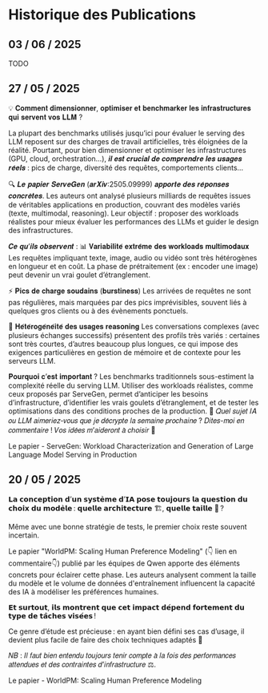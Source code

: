 # Historique des Publications


## 03 / 06 / 2025
TODO

## 27 / 05 / 2025

💡 𝐂𝐨𝐦𝐦𝐞𝐧𝐭 𝐝𝐢𝐦𝐞𝐧𝐬𝐢𝐨𝐧𝐧𝐞𝐫, 𝐨𝐩𝐭𝐢𝐦𝐢𝐬𝐞𝐫 𝐞𝐭 𝐛𝐞𝐧𝐜𝐡𝐦𝐚𝐫𝐤𝐞𝐫 𝐥𝐞𝐬 𝐢𝐧𝐟𝐫𝐚𝐬𝐭𝐫𝐮𝐜𝐭𝐮𝐫𝐞𝐬 𝐪𝐮𝐢 𝐬𝐞𝐫𝐯𝐞𝐧𝐭 𝐯𝐨𝐬 𝐋𝐋𝐌 ?

La plupart des benchmarks utilisés jusqu’ici pour évaluer le serving des LLM reposent sur des charges de travail artificielles, très éloignées de la réalité. Pourtant, pour bien dimensionner et optimiser les infrastructures (GPU, cloud, orchestration…), 𝒊𝒍 𝒆𝒔𝒕 𝒄𝒓𝒖𝒄𝒊𝒂𝒍 𝒅𝒆 𝒄𝒐𝒎𝒑𝒓𝒆𝒏𝒅𝒓𝒆 𝒍𝒆𝒔 𝒖𝒔𝒂𝒈𝒆𝒔 𝒓𝒆́𝒆𝒍𝒔 : pics de charge, diversité des requêtes, comportements clients…

🔍 𝑳𝒆 𝒑𝒂𝒑𝒊𝒆𝒓 𝑺𝒆𝒓𝒗𝒆𝑮𝒆𝒏 (𝒂𝒓𝑿𝒊𝒗:2505.09999) 𝒂𝒑𝒑𝒐𝒓𝒕𝒆 𝒅𝒆𝒔 𝒓𝒆́𝒑𝒐𝒏𝒔𝒆𝒔 𝒄𝒐𝒏𝒄𝒓𝒆̀𝒕𝒆𝒔.
Les auteurs ont analysé plusieurs milliards de requêtes issues de véritables applications en production, couvrant des modèles variés (texte, multimodal, reasoning). Leur objectif : proposer des workloads réalistes pour mieux évaluer les performances des LLMs et guider le design des infrastructures.

𝑪𝒆 𝒒𝒖’𝒊𝒍𝒔 𝒐𝒃𝒔𝒆𝒓𝒗𝒆𝒏𝒕 :
📊 𝐕𝐚𝐫𝐢𝐚𝐛𝐢𝐥𝐢𝐭𝐞́ 𝐞𝐱𝐭𝐫𝐞̂𝐦𝐞 𝐝𝐞𝐬 𝐰𝐨𝐫𝐤𝐥𝐨𝐚𝐝𝐬 𝐦𝐮𝐥𝐭𝐢𝐦𝐨𝐝𝐚𝐮𝐱
Les requêtes impliquant texte, image, audio ou vidéo sont très hétérogènes en longueur et en coût. La phase de prétraitement (ex : encoder une image) peut devenir un vrai goulet d’étranglement.

⚡ 𝐏𝐢𝐜𝐬 𝐝𝐞 𝐜𝐡𝐚𝐫𝐠𝐞 𝐬𝐨𝐮𝐝𝐚𝐢𝐧𝐬 (𝐛𝐮𝐫𝐬𝐭𝐢𝐧𝐞𝐬𝐬)
Les arrivées de requêtes ne sont pas régulières, mais marquées par des pics imprévisibles, souvent liés à quelques gros clients ou à des évènements ponctuels.

🧠 𝐇𝐞́𝐭𝐞́𝐫𝐨𝐠𝐞́𝐧𝐞́𝐢𝐭𝐞́ 𝐝𝐞𝐬 𝐮𝐬𝐚𝐠𝐞𝐬 𝐫𝐞𝐚𝐬𝐨𝐧𝐢𝐧𝐠
Les conversations complexes (avec plusieurs échanges successifs) présentent des profils très variés : certaines sont très courtes, d’autres beaucoup plus longues, ce qui impose des exigences particulières en gestion de mémoire et de contexte pour les serveurs LLM.

𝐏𝐨𝐮𝐫𝐪𝐮𝐨𝐢 𝐜’𝐞𝐬𝐭 𝐢𝐦𝐩𝐨𝐫𝐭𝐚𝐧𝐭 ?
Les benchmarks traditionnels sous-estiment la complexité réelle du serving LLM. Utiliser des workloads réalistes, comme ceux proposés par ServeGen, permet d’anticiper les besoins d’infrastructure, d’identifier les vrais goulets d’étranglement, et de tester les optimisations dans des conditions proches de la production.
💬 𝑄𝑢𝑒𝑙 𝑠𝑢𝑗𝑒𝑡 𝐼𝐴 𝑜𝑢 𝐿𝐿𝑀 𝑎𝑖𝑚𝑒𝑟𝑖𝑒𝑧-𝑣𝑜𝑢𝑠 𝑞𝑢𝑒 𝑗𝑒 𝑑𝑒́𝑐𝑟𝑦𝑝𝑡𝑒 𝑙𝑎 𝑠𝑒𝑚𝑎𝑖𝑛𝑒 𝑝𝑟𝑜𝑐ℎ𝑎𝑖𝑛𝑒 ? 𝐷𝑖𝑡𝑒𝑠-𝑚𝑜𝑖 𝑒𝑛 𝑐𝑜𝑚𝑚𝑒𝑛𝑡𝑎𝑖𝑟𝑒 !
𝑉𝑜𝑠 𝑖𝑑𝑒́𝑒𝑠 𝑚’𝑎𝑖𝑑𝑒𝑟𝑜𝑛𝑡 𝑎̀ 𝑐ℎ𝑜𝑖𝑠𝑖𝑟 👀​

Le papier - ServeGen: Workload Characterization and Generation of Large Language Model Serving in Production


## 20 / 05 / 2025
𝗟𝗮 𝗰𝗼𝗻𝗰𝗲𝗽𝘁𝗶𝗼𝗻 𝗱’𝘂𝗻 𝘀𝘆𝘀𝘁𝗲̀𝗺𝗲 𝗱’𝗜𝗔 𝗽𝗼𝘀𝗲 𝘁𝗼𝘂𝗷𝗼𝘂𝗿𝘀 𝗹𝗮 𝗾𝘂𝗲𝘀𝘁𝗶𝗼𝗻 𝗱𝘂 𝗰𝗵𝗼𝗶𝘅 𝗱𝘂 𝗺𝗼𝗱𝗲̀𝗹𝗲 : 𝗾𝘂𝗲𝗹𝗹𝗲 𝗮𝗿𝗰𝗵𝗶𝘁𝗲𝗰𝘁𝘂𝗿𝗲 🏗️, 𝗾𝘂𝗲𝗹𝗹𝗲 𝘁𝗮𝗶𝗹𝗹𝗲 📏 ?

Même avec une bonne stratégie de tests, le premier choix reste souvent incertain.

Le papier "WorldPM: Scaling Human Preference Modeling" (👇 lien en commentaire👇) publié par les équipes de Qwen apporte des éléments concrets pour éclairer cette phase.
Les auteurs analysent comment la taille du modèle et le volume de données d'entraînement influencent la capacité des IA à modéliser les préférences humaines.

𝗘𝘁 𝘀𝘂𝗿𝘁𝗼𝘂𝘁, 𝗶𝗹𝘀 𝗺𝗼𝗻𝘁𝗿𝗲𝗻𝘁 𝗾𝘂𝗲 𝗰𝗲𝘁 𝗶𝗺𝗽𝗮𝗰𝘁 𝗱𝗲́𝗽𝗲𝗻𝗱 𝗳𝗼𝗿𝘁𝗲𝗺𝗲𝗻𝘁 𝗱𝘂 𝘁𝘆𝗽𝗲 𝗱𝗲 𝘁𝗮̂𝗰𝗵𝗲𝘀 𝘃𝗶𝘀𝗲́𝗲𝘀 !

Ce genre d’étude est précieuse : en ayant bien défini ses cas d’usage, il devient plus facile de faire des choix techniques adaptés 🎯

𝑁𝐵 : 𝐼𝑙 𝑓𝑎𝑢𝑡 𝑏𝑖𝑒𝑛 𝑒𝑛𝑡𝑒𝑛𝑑𝑢 𝑡𝑜𝑢𝑗𝑜𝑢𝑟𝑠 𝑡𝑒𝑛𝑖𝑟 𝑐𝑜𝑚𝑝𝑡𝑒 𝑎̀ 𝑙𝑎 𝑓𝑜𝑖𝑠 𝑑𝑒𝑠 𝑝𝑒𝑟𝑓𝑜𝑟𝑚𝑎𝑛𝑐𝑒𝑠 𝑎𝑡𝑡𝑒𝑛𝑑𝑢𝑒𝑠 𝑒𝑡 𝑑𝑒𝑠 𝑐𝑜𝑛𝑡𝑟𝑎𝑖𝑛𝑡𝑒𝑠 𝑑’𝑖𝑛𝑓𝑟𝑎𝑠𝑡𝑟𝑢𝑐𝑡𝑢𝑟𝑒 ⚖️.

Le papier  - WorldPM: Scaling Human Preference Modeling
